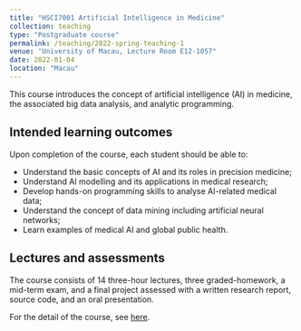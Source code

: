 ```yaml
---
title: "HSCI7001 Artificial Intelligence in Medicine"
collection: teaching
type: "Postgraduate course"
permalink: /teaching/2022-spring-teaching-1
venue: "University of Macau, Lecture Room E12-1057"
date: 2022-01-04
location: "Macau"
---
```


This course introduces the concept of artificial intelligence (AI) in medicine, the associated big data analysis, and analytic programming.

## Intended learning outcomes

Upon completion of the course, each student should be able to:
* Understand the basic concepts of AI and its roles in precision medicine;
* Understand AI modelling and its applications in medical research;
* Develop hands-on programming skills to analyse AI-related medical data;
* Understand the concept of data mining including artificial neural networks;
* Learn examples of medical AI and global public health.

## Lectures and assessments

The course consists of 14 three-hour lectures, three graded-homework, a mid-term exam, and a final project assessed with a written research report, source code, and an oral presentation.

For the detail of the course, see [here](https://isw.umac.mo/siwci/faces/courseDetailPG?courseCode=HSCI7001).
